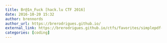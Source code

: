 ```yaml
---
title: Br@1n_Fuck [hack.lu CTF 2016]
date: 2016-10-20 15:32
author: brennords
author_url: https://brerodrigues.github.io/
external_link: https://brerodrigues.github.io/ctfs/favorites/simplepdf-hack-lu-ctf-2016-programming-write-up
categories: [coding]
---
```

